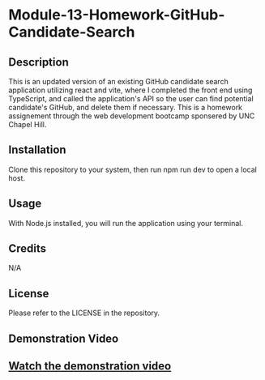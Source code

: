 # Module-13-Homework-GitHub-Candidate-Search

## Description

This is an updated version of an existing GitHub candidate search application utilizing react and vite, where I completed the front end using TypeScript, and called the application's API so the user can find potential candidate's GitHub, and delete them if necessary. This is a homework assignement through the web development bootcamp sponsered by UNC Chapel Hill.

## Installation

Clone this repository to your system, then run npm run dev to open a local host.

## Usage

With Node.js installed, you will run the application using your terminal.

## Credits

N/A

## License

Please refer to the LICENSE in the repository.


## Demonstration Video

[Watch the demonstration video](https://drive.google.com/file/d/12KGGtBUlRXTZcsFWNovSgaZAoaETEp0S/view)
---